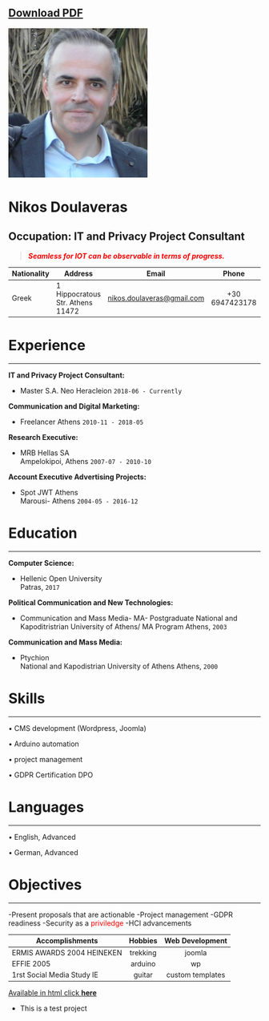 
<a id="raw-url" href="https://github.com/niveras/markdown-cv/edit/master/mycvprint.pdf">Download PDF</a>
-----------------------------------


![Image of Nikos](PB250057l2l.jpg "Nikos Doulaveras")

Nikos Doulaveras
============

Occupation: IT and Privacy Project Consultant 
-----------------------------------

>   <span style="color:red"> ***Seamless for IOT can be observable in terms of progress.*** </span>



|  __Nationality__  |             __Address__          |          __Email__          |      __Phone__    |    __Linkedin__    |        
|-------------------|----------------------------------|:---------------------------:|:-----------------:|:------------------:|
|      Greek       | 1 Hippocratous Str. Athens 11472 | nikos.doulaveras@gmail.com  |   +30 6947423178  |   nikosdoulaveras  | 



# Experience
----------

**IT and Privacy Project Consultant:**
* Master S.A.
Neo Heracleion 
`2018-06 - Currently`


**Communication and Digital Marketing:**
* Freelancer 
Athens 
`2010-11 - 2018-05`


**Research Executive:**            
* MRB Hellas SA  
Ampelokipoi, Athens 
`2007-07 - 2010-10`


**Account Executive Advertising Projects:**                
* Spot JWT Athens  
Marousi- Athens 
`2004-05 - 2016-12`

            
# Education
----------
**Computer Science:**           
* Hellenic Open University  
Patras, `2017`


**Political Communication and New Technologies:**               
* Communication and Mass Media- MA- Postgraduate 
National and Kapoditristrian University of Athens/ MA Program 
Athens, `2003`


**Communication and Mass Media:**               
* Ptychion  
National and Kapodistrian University of Athens 
Athens, `2000`


# Skills
----------
       
• CMS development (Wordpress, Joomla)
            
• Arduino automation
            
• project management
            
• GDPR Certification DPO 

 
# Languages
----------
        
• English, Advanced
            
• German, Advanced 


# Objectives 
----------
       
-Present proposals that are actionable
-Project management
-GDPR readiness
-Security as a <span style="color:red">priviledge</span>
-HCI advancements  



|       Accomplishments      |       Hobbies        |    Web Development   | 
|----------------------------|:--------------------:|:--------------------:|
| ERMIS AWARDS 2004 HEINEKEN |       trekking       |        joomla        | 
|         EFFIE 2005         |       arduino        |          wp          |
| 1rst Social Media Study IE |        guitar        |   custom templates   |


[Available in html click **here**](https://nikosdoulaveras.github.io/markdown-cv/html-cv.html)

* This is a test project

